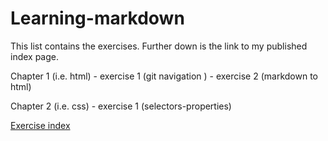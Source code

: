 # Learning-markdown



This list contains the exercises.
Further down is the link to my published index page.

Chapter 1 (i.e. html)
	- exercise 1 (git navigation )
	- exercise 2 (markdown to html)

Chapter 2 (i.e. css)
	- exercise 1 (selectors-properties)

[Exercise index](https://github.com/KChristoffels/Learning-markdown)
